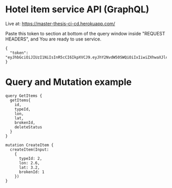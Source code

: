 # Hotel item service API (GraphQL) #
Live at: https://master-thesis-ci-cd.herokuapp.com/

Paste this token to section at bottom of the query window inside "REQUEST HEADERS", and You are ready to use service. 

```
{
  "token": "eyJhbGciOiJIUzI1NiIsInR5cCI6IkpXVCJ9.eyJhY2NvdW50SWQiOiIxIiwiZXhwaXJlc19BdCI6IjIwMjItMDQtMjFUMTI6MDQ6MDMuMzY3MjE4MiswMjowMCIsImlzc3VlZEF0IjoxNjUwNDQ5MDQzfQ.5Rmy1KdyoJEsTrXOz0FhZpQy_AunAlQk0UkYSlCoBk4"
}
```

# Query and Mutation example #
```
query GetItems {
  getItems{
    id,
    typeId,
    lon,
    lat,
    brokenId,
    deleteStatus
  }
}
```

```
mutation CreateItem {
  createItem(Input: 
    {
      typeId: 2, 
      lon: 2.6, 
      lat: 3.2, 
      brokenId: 1
    })
}
```


